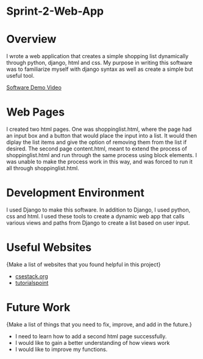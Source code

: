 # Sprint-2-Web-App
# Overview

I wrote a web application that creates a simple shopping list dynamically through 
python, django, html and css. My purpose in writing this software was to familiarize
myself with django syntax as well as create a simple but useful tool.  

[Software Demo Video](http://youtube.link.goes.here)

# Web Pages

I created two html pages. One was shoppinglist.html, where the page had an input box and 
a button that would place the input into a list. It would then diplay the list items and 
give the option of removing them from the list if desired. The second page content.html,
meant to extend the process of shoppinglist.html and run through the same process using block
elements. I was unable to make the process work in this way, and was forced to run it all through
shoppinglist.html.

# Development Environment

I used Django to make this software. In addition to Django, I used python, css and html.
I used these tools to create a dynamic web app that calls various views and paths
from Django to create a list based on user input.

# Useful Websites

{Make a list of websites that you found helpful in this project}
* [csestack.org](https://www.csestack.org/add-css-static-files-django/)
* [tutorialspoint](http://url.link.goes.here)

# Future Work

{Make a list of things that you need to fix, improve, and add in the future.}
* I need to learn how to add a second html page successfully.
* I would like to gain a better understanding of how views work
* I would like to improve my functions.
